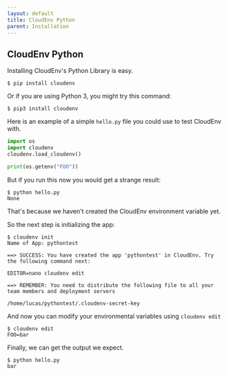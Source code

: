 ```yaml
---
layout: default
title: CloudEnv Python
parent: Installation
---
```


## CloudEnv Python

Installing CloudEnv's Python Library is easy.

```console
$ pip install cloudenv
```

Or if you are using Python 3, you might try this command:

```console
$ pip3 install cloudenv
```

Here is an example of a simple `hello.py` file you could use to test CloudEnv with.

```python
import os
import cloudenv
cloudenv.load_cloudenv()

print(os.getenv("FOO"))
```

But if you run this now you would get a strange result:

```console
$ python hello.py
None
```

That's because we haven't created the CloudEnv environment variable yet.

So the next step is initializing the app:

```console
$ cloudenv init
Name of App: pythontest

==> SUCCESS: You have created the app 'pythontest' in CloudEnv. Try the following command next:

EDITOR=nano cloudenv edit

==> REMEMBER: You need to distribute the following file to all your team members and deployment servers

/home/lucas/pythontest/.cloudenv-secret-key
```

And now you can modify your environmental variables using `cloudenv edit`

```console
$ cloudenv edit
FOO=bar
```

Finally, we can get the output we expect.

```console
$ python hello.py
bar
```
